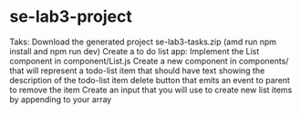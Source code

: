 # se-lab3-project

Taks:
Download the generated project se-lab3-tasks.zip (amd run npm install and npm run dev)
Create a to do list app:
Implement the List component in component/List.js
Create a new component in components/ that will represent a todo-list item that should have
text showing the description of the todo-list item
delete button that emits an event to parent to remove the item
Create an input that you will use to create new list items by appending to your array
